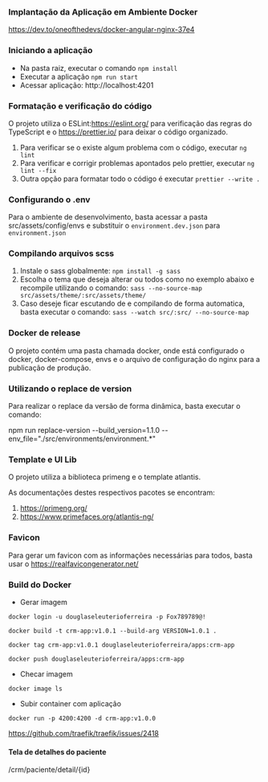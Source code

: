 ### Implantação da Aplicação em Ambiente Docker
https://dev.to/oneofthedevs/docker-angular-nginx-37e4

### Iniciando a aplicação

*  Na pasta raiz, executar o comando `npm install`
*  Executar a aplicação `npm run start`
*  Acessar aplicação: http://localhost:4201

### Formatação e verificação do código

O projeto utiliza o ESLint:https://eslint.org/ para verificação das regras do TypeScript e o
https://prettier.io/ para deixar o código organizado.

1. Para verificar se o existe algum problema com o código, executar `ng lint`
2. Para verificar e corrigir problemas apontados pelo prettier, executar `ng lint --fix`
3. Outra opção para formatar todo o código é executar `prettier --write .`

### Configurando o .env

Para o ambiente de desenvolvimento, basta acessar a pasta src/assets/config/envs e substituir
o `environment.dev.json` para `environment.json`

### Compilando arquivos scss

1. Instale o sass globalmente: `npm install -g sass`
2. Escolha o tema que deseja alterar ou todos como no exemplo abaixo e recompile utilizando o comando:
   `sass --no-source-map src/assets/theme/:src/assets/theme/`
3. Caso deseje ficar escutando de e compilando de forma automatica, basta executar o comando:
   `sass --watch src/:src/ --no-source-map`

### Docker de release

O projeto contém uma pasta chamada docker, onde está configurado o docker, docker-compose, envs e o arquivo de configuração
do nginx para a publicação de produção.

### Utilizando o replace de version
Para realizar o replace da versão de forma dinâmica, basta executar o comando:

npm run replace-version --build_version=1.1.0 --env_file="./src/environments/environment.*"

### Template e UI Lib
O projeto utiliza a biblioteca primeng e o template atlantis.

As documentações destes respectivos pacotes se encontram:
1. https://primeng.org/
2. https://www.primefaces.org/atlantis-ng/


### Favicon
Para gerar um favicon com as informações necessárias para todos, basta usar o
https://realfavicongenerator.net/


### Build do Docker
* Gerar imagem
````
docker login -u douglaseleuterioferreira -p Fox789789@!
````

````
docker build -t crm-app:v1.0.1 --build-arg VERSION=1.0.1 .
````
````
docker tag crm-app:v1.0.1 douglaseleuterioferreira/apps:crm-app
````
````
docker push douglaseleuterioferreira/apps:crm-app
````

* Checar imagem
````
docker image ls
````

* Subir container com aplicação
````
docker run -p 4200:4200 -d crm-app:v1.0.0
````
[//]: # (Pegar Certificado Traeik)
https://github.com/traefik/traefik/issues/2418


#### Tela de detalhes do paciente
/crm/paciente/detail/{id}
